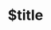 ---
title: $title
second_title: Aspose.HTML for .NET API Reference
description: $description
type: docs
weight: $weight
url: /net/$ref/
---